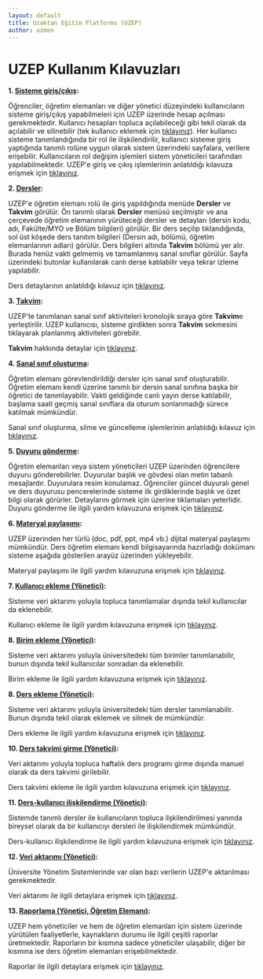 ```yaml
---
layout: default
title: Uzaktan Eğitim Platformu (UZEP)
author: ozmen
---
```


# UZEP Kullanım Kılavuzları

**1. [Sisteme giriş/çıkış](/login.html):**

Öğrenciler, öğretim elemanları ve diğer yönetici düzeyindeki kullanıcıların sisteme giriş/çıkış yapabilmeleri için UZEP üzerinde hesap açılması gerekmektedir. Kullanıcı hesapları topluca açılabileceği gibi tekil olarak da açılabilir ve silinebilir (tek kullanıcı eklemek için <a href="/kullanici.html">tıklayınız</a>). Her kullanıcı sisteme tanımlandığında bir rol ile ilişkilendirilir, kullanıcı sisteme giriş yaptığında tanımlı rolüne uygun olarak sistem üzerindeki sayfalara, verilere erişebilir. Kullanıcıların rol değişim işlemleri sistem yöneticileri tarafından yapılabilmektedir. UZEP'e giriş ve çıkış işlemlerinin anlatıldığı kılavuza erişmek için <a href="/login.html">tıklayınız</a>.

**2. [Dersler](/dersler.html):**

UZEP'e öğretim elemanı rolü ile giriş yapıldığında menüde **Dersler** ve **Takvim** görülür. Ön tanımlı olarak **Dersler** menüsü seçilmiştir ve ana çerçevede öğretim elemanının yürüteceği dersler ve detayları (dersin kodu, adı, Fakülte/MYO ve Bölüm bilgileri) görülür. Bir ders seçilip tıklandığında, sol üst köşede ders tanıtım bilgileri (Dersin adı, bölümü, öğretim elemanlarının adları) görülür. Ders bilgileri altında **Takvim** bölümü yer alır. Burada henüz vakti gelmemiş ve tamamlanmış sanal sınıflar görülür. Sayfa üzerindeki butonlar kullanılarak canlı derse katılabilir veya tekrar izleme yapılabilir.  

Ders detaylarının anlatıldığı kılavuz için <a href="/dersler.html">tıklayınız</a>.


**3. [Takvim](/takvim.html):**

UZEP'te tanımlanan sanal sınıf aktiviteleri kronolojik sıraya göre **Takvim**e yerleştirilir. UZEP kullanıcısı, sisteme girdikten sonra **Takvim** sekmesini tıklayarak planlanmış aktiviteleri görebilir. 

**Takvim** hakkında detaylar için <a href="/takvim.html">tıklayınız</a>.

**4. [Sanal sınıf oluşturma](/sanalSinif.html):**

Öğretim elemanı görevlendirildiği dersler için sanal sınıf oluşturabilir. Öğretim elemanı kendi üzerine tanımlı bir dersin sanal sınıfına başka bir öğretici de tanımlayabilir. Vakti geldiğinde canlı yayın derse katılabilir, başlama saati geçmiş sanal sınıflara da oturum sonlanmadığı sürece katılmak mümkündür.  

Sanal sınıf oluşturma, silme ve güncelleme işlemlerinin anlatıldığı kılavuz için <a href="/sanalSinif.html">tıklayınız</a>.

**5. [Duyuru gönderme](/duyuru.html):**

Öğretim elemanları veya sistem yöneticileri UZEP üzerinden öğrencilere duyuru gönderebilirler. Duyurular başlık ve gövdesi olan metin tabanlı mesajlardır. Duyurulara resim konulamaz. Öğrenciler güncel duyuralı genel ve ders duyurusu pencerelerinde sisteme ilk girdiklerinde başlık ve özet bilgi olarak görürler. Detaylarını görmek için üzerine tıklamaları yeterlidir. Duyuru gönderme ile ilgili yardım kılavuzuna erişmek için <a href="/duyuru.html">tıklayınız</a>.

**6. [Materyal paylaşımı](/materyal.html):**

UZEP üzerinden her türlü (doc, pdf, ppt, mp4 vb.) dijital materyal paylaşımı mümkündür. Ders öğretim elemanı kendi bilgisayarında hazırladığı dokümanı sisteme aşağıda gösterilen arayüz üzerinden yükleyebilir. 

Materyal paylaşımı ile ilgili yardım kılavuzuna erişmek için <a href="/materyal.html">tıklayınız</a>.

**7. [Kullanıcı ekleme (Yönetici)](/kullaniciEkle.html):**

Sisteme veri aktarımı yoluyla topluca tanımlamalar dışında tekil kullanıcılar da eklenebilir.

Kullanıcı ekleme ile ilgili yardım kılavuzuna erişmek için <a href="/kullaniciEkle.html">tıklayınız</a>.

**8. [Birim ekleme (Yönetici)](/birimEkle.html):**

Sisteme veri aktarımı yoluyla üniversitedeki tüm birimler tanımlanabilir, bunun dışında tekil kullanıcılar sonradan da eklenebilir.

Birim ekleme ile ilgili yardım kılavuzuna erişmek için <a href="/birimEkle.html">tıklayınız</a>.

**8. [Ders ekleme (Yönetici)](/dersEkle.html):**

Sisteme veri aktarımı yoluyla üniversitedeki tüm dersler tanımlanabilir. Bunun dışında tekil olarak eklemek ve silmek de mümkündür.

Ders ekleme ile ilgili yardım kılavuzuna erişmek için <a href="/dersEkle.html">tıklayınız</a>.

**10. [Ders takvimi girme (Yönetici)](/dersTakvim.html):**

Veri aktarımı yoluyla topluca haftalık ders programı girme dışında manuel olarak da ders takvimi girilebilir.

Ders takvimi ekleme ile ilgili yardım kılavuzuna erişmek için <a href="/dersTakvim.html">tıklayınız</a>.

**11. [Ders-kullanıcı ilişkilendirme (Yönetici)](/dersKullaniciEkle.html):**

Sistemde tanımlı dersler ile kullanıcıların topluca ilşkilendirilmesi yanında bireysel olarak da bir kullanıcıyı dersleri ile ilişkilendirmek mümkündür.

Ders-kullanıcı ilişkilendirme ile ilgili yardım kılavuzuna erişmek için <a href="/dersKullaniciEkle.html">tıklayınız</a>. 

**12. [Veri aktarımı (Yönetici)](/veriAktarim.html):**

Üniversite Yönetim Sistemlerinde var olan bazı verilerin UZEP'e aktarılması gerekmektedir. 

Veri aktarımı ile ilgili detaylara erişmek için <a href="/veriAktarim.html">tıklayınız</a>.

**13. [Raporlama (Yönetici, Öğretim Elemanı)](/rapor.html):**

UZEP hem yöneticiler ve hem de öğretim elemanları için sistem üzerinde yürütülen faaliyetlerle, kaynakların durumu ile ilgili çeşitli raporlar üretmektedir. Raporların bir kısmına sadece yöneticiler ulaşabilir, diğer bir kısmına ise ders öğretim elemanları erişebilmektedir.

Raporlar ile ilgili detaylara erişmek için <a href="/rapor.html">tıklayınız</a>.
